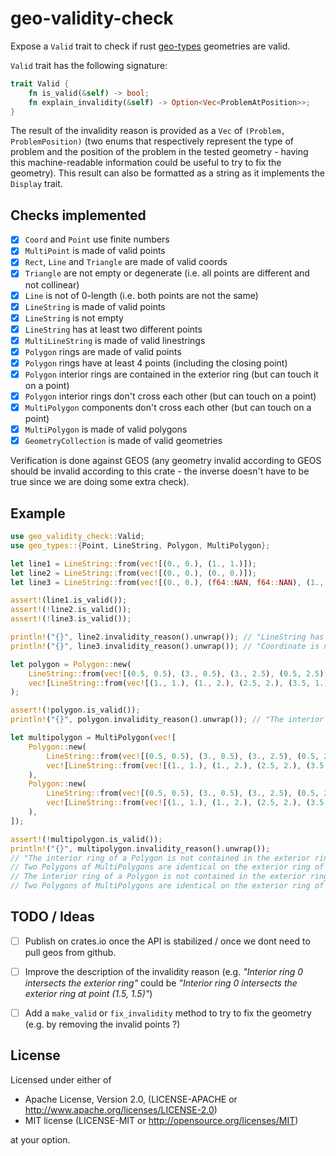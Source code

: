 # geo-validity-check

Expose a `Valid` trait to check if rust [geo-types](https://crates.io/crates/geo-types) geometries are valid.

`Valid` trait has the following signature:

```rust
trait Valid {
    fn is_valid(&self) -> bool;
    fn explain_invalidity(&self) -> Option<Vec<ProblemAtPosition>>;
}
```

The result of the invalidity reason is provided as a `Vec` of `(Problem, ProblemPosition)`
(two enums that respectively represent the type of problem and the position of the problem in the tested geometry - having
this machine-readable information could be useful to try to fix the geometry).
This result can also be formatted as a string as it implements the `Display` trait.

## Checks implemented

- [x] `Coord` and `Point` use finite numbers
- [x] `MultiPoint` is made of valid points
- [x] `Rect`, `Line` and `Triangle` are made of valid coords
- [x] `Triangle` are not empty or degenerate (i.e. all points are different and not collinear)
- [x] `Line` is not of 0-length (i.e. both points are not the same)
- [x] `LineString` is made of valid points
- [x] `LineString` is not empty
- [x] `LineString` has at least two different points
- [x] `MultiLineString` is made of valid linestrings
- [x] `Polygon` rings are made of valid points
- [x] `Polygon` rings have at least 4 points (including the closing point)
- [x] `Polygon` interior rings are contained in the exterior ring (but can touch it on a point)
- [x] `Polygon` interior rings don't cross each other (but can touch on a point)
- [x] `MultiPolygon` components don't cross each other (but can touch on a point)
- [x] `MultiPolygon` is made of valid polygons
- [x] `GeometryCollection` is made of valid geometries

Verification is done against GEOS
(any geometry invalid according to GEOS should be invalid according to this crate - the inverse doesn't have to be true since we are doing some extra check).

## Example

```rust
use geo_validity_check::Valid;
use geo_types::{Point, LineString, Polygon, MultiPolygon};

let line1 = LineString::from(vec![(0., 0.), (1., 1.)]);
let line2 = LineString::from(vec![(0., 0.), (0., 0.)]);
let line3 = LineString::from(vec![(0., 0.), (f64::NAN, f64::NAN), (1., 1.)]);

assert!(line1.is_valid());
assert!(!line2.is_valid());
assert!(!line3.is_valid());

println!("{}", line2.invalidity_reason().unwrap()); // "LineString has too few points at coordinate 0 of the LineString"
println!("{}", line3.invalidity_reason().unwrap()); // "Coordinate is not finite (NaN or infinite) at coordinate 1 of the LineString"

let polygon = Polygon::new(
    LineString::from(vec![(0.5, 0.5), (3., 0.5), (3., 2.5), (0.5, 2.5), (0.5, 0.5)]),
    vec![LineString::from(vec![(1., 1.), (1., 2.), (2.5, 2.), (3.5, 1.), (1., 1.)])],
);

assert!(!polygon.is_valid());
println!("{}", polygon.invalidity_reason().unwrap()); // "The interior ring of a Polygon is not contained in the exterior ring on the interior ring n°0"

let multipolygon = MultiPolygon(vec![
    Polygon::new(
        LineString::from(vec![(0.5, 0.5), (3., 0.5), (3., 2.5), (0.5, 2.5), (0.5, 0.5)]),
        vec![LineString::from(vec![(1., 1.), (1., 2.), (2.5, 2.), (3.5, 1.), (1., 1.)])],
    ),
    Polygon::new(
        LineString::from(vec![(0.5, 0.5), (3., 0.5), (3., 2.5), (0.5, 2.5), (0.5, 0.5)]),
        vec![LineString::from(vec![(1., 1.), (1., 2.), (2.5, 2.), (3.5, 1.), (1., 1.)])],
    ),
]);

assert!(!multipolygon.is_valid());
println!("{}", multipolygon.invalidity_reason().unwrap());
// "The interior ring of a Polygon is not contained in the exterior ring on the interior ring n°0 of the Polygon n°0 of the MultiPolygon
// Two Polygons of MultiPolygons are identical on the exterior ring of the Polygon n°0 of the MultiPolygon
// The interior ring of a Polygon is not contained in the exterior ring on the interior ring n°0 of the Polygon n°1 of the MultiPolygon
// Two Polygons of MultiPolygons are identical on the exterior ring of the Polygon n°1 of the MultiPolygon"

```

## TODO / Ideas

- [ ] Publish on crates.io once the API is stabilized / once we dont need to pull geos from github.

- [ ] Improve the description of the invalidity reason (e.g. *"Interior ring 0 intersects the exterior ring"* could be *"Interior ring 0 intersects the exterior ring at point (1.5, 1.5)"*)

- [ ] Add a `make_valid` or `fix_invalidity` method to try to fix the geometry (e.g. by removing the invalid points ?)

## License

Licensed under either of

- Apache License, Version 2.0, (LICENSE-APACHE or http://www.apache.org/licenses/LICENSE-2.0)
- MIT license (LICENSE-MIT or http://opensource.org/licenses/MIT)

at your option.
